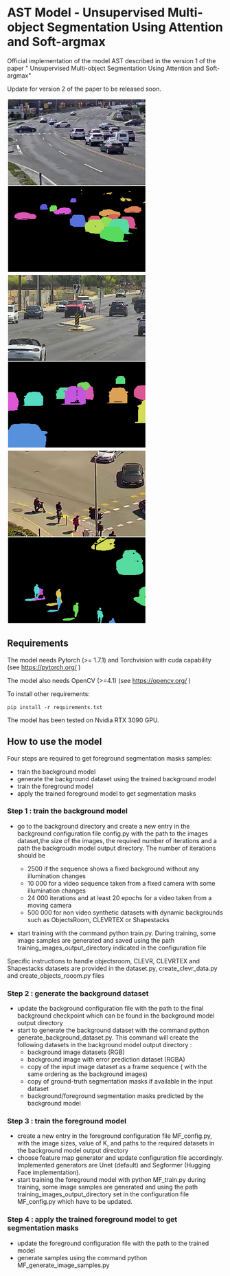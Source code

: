 
# AST Model - Unsupervised Multi-object Segmentation Using Attention and Soft-argmax

Official implementation of the model AST described in the version 1 of the paper "
Unsupervised Multi-object Segmentation Using Attention and Soft-argmax"

Update for version 2 of the paper to be released soon.

![](./images/sample_southampton.png)
![](./images/sample_trekell.png)
![](./images/sample_varna.png)

## Requirements

The model needs Pytorch (>= 1.7.1) and Torchvision with cuda capability (see https://pytorch.org/ )

The model also needs OpenCV (>=4.1) (see https://opencv.org/ )


To install other requirements:

```setup
pip install -r requirements.txt
```
The model has been tested on Nvidia RTX 3090 GPU.


## How to use the model


Four steps are required to get foreground segmentation masks samples: 

- train the background model
- generate the background dataset using the trained background model
- train the foreground model
- apply the trained foreground model to get segmentation masks

### Step 1 : train the background model

- go to the background directory and create a new entry in the background configuration file config.py with the path to the images dataset,the size of the images, 
  the required number of iterations and a path the backgroudn model output directory.
The number of iterations should be 
  
    - 2500 if the sequence shows a fixed background without any illumination changes
    - 10 000 for a video sequence taken from a fixed camera with some illumination changes
    - 24 000 iterations and at least 20 epochs for a video taken from a moving camera
    - 500 000 for non video synthetic datasets with dynamic backgrounds such as ObjectsRoom, CLEVRTEX or Shapestacks
    
- start training with the command python train.py.
  During training, some image samples are generated and saved using the path 
  training_images_output_directory indicated in the configuration file

Specific instructions to handle objectsroom, CLEVR, CLEVRTEX and Shapestacks datasets are provided in the dataset.py, 
create_clevr_data.py and create_objects_rooom.py files

### Step 2 : generate the background dataset

- update the background configuration file with the path to the final background checkpoint which can be found in  the background model output directory
- start to generate the background dataset with the command python generate_background_dataset.py.
This command will create the following datasets in the background model output directory :
     - background image datasets (RGB)
    - background image with error prediction dataset (RGBA)
    - copy of the input image dataset as a frame sequence ( with the same ordering as the background images)
    - copy of ground-truth segmentation masks if available in the input dataset
    - background/foreground segmentation masks predicted by the background model

### Step 3 : train the foreground model

  - create a new entry in the foreground configuration file MF_config.py, with the image sizes, value of K, 
  and paths to the required datasets in the background model output directory
  - choose feature map generator and update configuration file accordingly. Implemented generators are Unet (default) and Segformer (Hugging Face implementation). 
  - start training the foreground model with python MF_train.py
    during training, some image samples are generated and using the path training_images_output_directory 
    set in the configuration file MF_config.py which have to be updated. 
    

### Step 4 : apply the trained foreground model to get segmentation masks

- update the foreground configuration file with the path to the trained model
- generate samples using the command python MF_generate_image_samples.py














